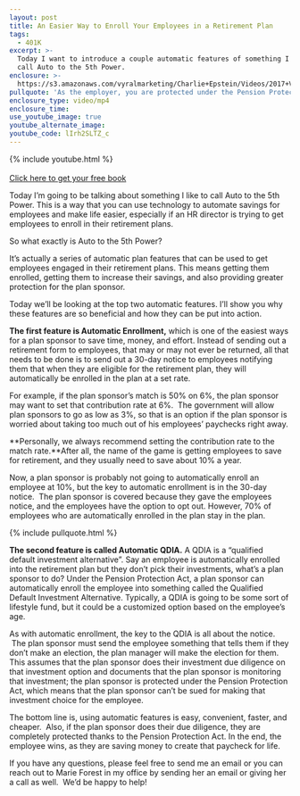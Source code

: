 ```yaml
---
layout: post
title: An Easier Way to Enroll Your Employees in a Retirement Plan
tags:
  - 401K
excerpt: >-
  Today I want to introduce a couple automatic features of something I like to
  call Auto to the 5th Power.
enclosure: >-
  https://s3.amazonaws.com/vyralmarketing/Charlie+Epstein/Videos/2017+Videos/Auto+to+the+5th+Power-+Automatic+Re-Enrollment+-+The+401K+Coach.mp4
pullquote: 'As the employer, you are protected under the Pension Protection Act of 2008.'
enclosure_type: video/mp4
enclosure_time:
use_youtube_image: true
youtube_alternate_image:
youtube_code: lIrh2SLTZ_c
---
```


{% include youtube.html %}<br><br>[Click here to get your free book](https://www.saveamericasave.org/)

Today I’m going to be talking about something I like to call Auto to the 5th Power. This is a way that you can use technology to automate savings for employees and make life easier, especially if an HR director is trying to get employees to enroll in their retirement plans.

So what exactly is Auto to the 5th Power?

It’s actually a series of automatic plan features that can be used to get employees engaged in their retirement plans. This means getting them enrolled, getting them to increase their savings, and also providing greater protection for the plan sponsor.

Today we’ll be looking at the top two automatic features. I’ll show you why these features are so beneficial and how they can be put into action.

**The first feature is Automatic Enrollment,** which is one of the easiest ways for a plan sponsor to save time, money, and effort. Instead of sending out a retirement form to employees, that may or may not ever be returned, all that needs to be done is to send out a 30-day notice to employees notifying them that when they are eligible for the retirement plan, they will automatically be enrolled in the plan at a set rate.

For example, if the plan sponsor’s match is 50% on 6%, the plan sponsor may want to set that contribution rate at 6%.  The government will allow plan sponsors to go as low as 3%, so that is an option if the plan sponsor is worried about taking too much out of his employees’ paychecks right away.

**Personally, we always recommend setting the contribution rate to the match rate.**After all, the name of the game is getting employees to save for retirement, and they usually need to save about 10% a year.

Now, a plan sponsor is probably not going to automatically enroll an employee at 10%, but the key to automatic enrollment is in the 30-day notice.  The plan sponsor is covered because they gave the employees notice, and the employees have the option to opt out. However, 70% of employees who are automatically enrolled in the plan stay in the plan.

{% include pullquote.html %}

**The second feature is called Automatic QDIA.** A QDIA is a “qualified default investment alternative”. Say an employee is automatically enrolled into the retirement plan but they don’t pick their investments, what’s a plan sponsor to do? Under the Pension Protection Act, a plan sponsor can automatically enroll the employee into something called the Qualified Default Investment Alternative. Typically, a QDIA is going to be some sort of lifestyle fund, but it could be a customized option based on the employee’s age.

As with automatic enrollment, the key to the QDIA is all about the notice.  The plan sponsor must send the employee something that tells them if they don’t make an election, the plan manager will make the election for them. This assumes that the plan sponsor does their investment due diligence on that investment option and documents that the plan sponsor is monitoring that investment; the plan sponsor is protected under the Pension Protection Act, which means that the plan sponsor can’t be sued for making that investment choice for the employee.

The bottom line is, using automatic features is easy, convenient, faster, and cheaper.  Also, if the plan sponsor does their due diligence, they are completely protected thanks to the Pension Protection Act. In the end, the employee wins, as they are saving money to create that paycheck for life.

If you have any questions, please feel free to send me an email or you can reach out to Marie Forest in my office by sending her an email or giving her a call as well.  We’d be happy to help!